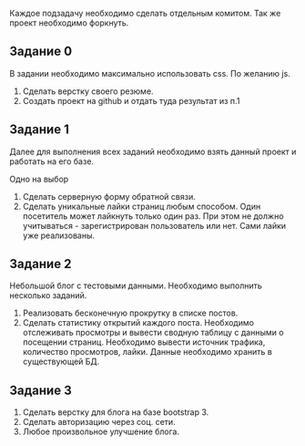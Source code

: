 Каждое подзадачу необходимо сделать отдельным комитом. Так же проект необходимо форкнуть.

## Задание 0

В задании необходимо максимально использовать css. По желанию js. 

1. Сделать верстку своего резюме.
2. Создать проект на github и отдать туда результат из п.1

## Задание 1

Далее для выполнения всех заданий необходимо взять данный проект и работать на его базе.

Одно на выбор

1. Сделать серверную форму обратной связи.
2. Сделать уникальные лайки страниц любым способом. Один посетитель может лайкнуть только один раз. При этом не должно учитываться - зарегистрирован пользователь или нет. Сами лайки уже реализованы.


## Задание 2

Небольшой блог с тестовыми данными. Необходимо выполнить несколько заданий.

1. Реализовать бесконечную прокрутку в списке постов.
2. Сделать статистику открытий каждого поста. Необходимо отслеживать просмотры и вывести сводную таблицу с данными о посещении страниц. Необходимо вывести источник трафика, количество просмотров, лайки. Данные необходимо хранить в существующей БД.

## Задание 3 

1. Сделать верстку для блога на базе bootstrap 3.
2. Сделать авторизацию через соц. сети.
3. Любое произвольное улучшение блога.
